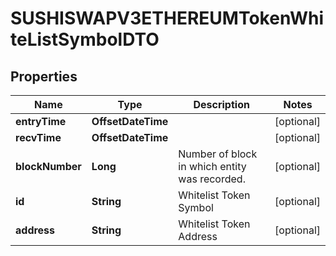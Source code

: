 

# SUSHISWAPV3ETHEREUMTokenWhiteListSymbolDTO



## Properties

| Name | Type | Description | Notes |
|------------ | ------------- | ------------- | -------------|
|**entryTime** | **OffsetDateTime** |  |  [optional] |
|**recvTime** | **OffsetDateTime** |  |  [optional] |
|**blockNumber** | **Long** | Number of block in which entity was recorded. |  [optional] |
|**id** | **String** | Whitelist Token Symbol |  [optional] |
|**address** | **String** | Whitelist Token Address |  [optional] |



